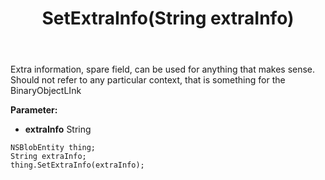 ﻿---
uid: crmscript_ref_NSBlobEntity_SetExtraInfo
title: SetExtraInfo(String extraInfo)
intellisense: NSBlobEntity.SetExtraInfo
keywords: NSBlobEntity, GetExtraInfo
so.topic: reference
---

Extra information, spare field, can be used for anything that makes sense. Should not refer to any particular context, that is something for the BinaryObjectLInk

**Parameter:** 
 - **extraInfo** String

```crmscript
NSBlobEntity thing;
String extraInfo;
thing.SetExtraInfo(extraInfo);
```

